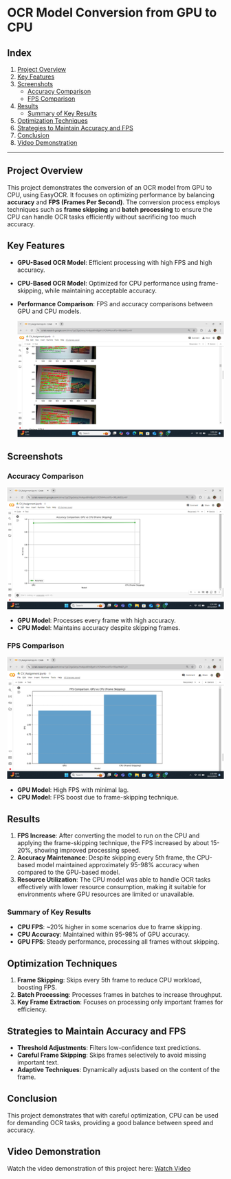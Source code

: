 # OCR Model Conversion from GPU to CPU

## Index
1. [Project Overview](#project-overview)
2. [Key Features](#key-features)
3. [Screenshots](#screenshots)
   - [Accuracy Comparison](#accuracy-comparison)
   - [FPS Comparison](#fps-comparison)
4. [Results](#results)
   - [Summary of Key Results](#summary-of-key-results)
5. [Optimization Techniques](#optimization-techniques)
6. [Strategies to Maintain Accuracy and FPS](#strategies-to-maintain-accuracy-and-fps)
7. [Conclusion](#conclusion)
8. [Video Demonstration](#video-demonstration)

---

## Project Overview

This project demonstrates the conversion of an OCR model from GPU to CPU, using EasyOCR. It focuses on optimizing performance by balancing **accuracy** and **FPS (Frames Per Second)**. The conversion process employs techniques such as **frame skipping** and **batch processing** to ensure the CPU can handle OCR tasks efficiently without sacrificing too much accuracy.

## Key Features

- **GPU-Based OCR Model**: Efficient processing with high FPS and high accuracy.
- **CPU-Based OCR Model**: Optimized for CPU performance using frame-skipping, while maintaining acceptable accuracy.
- **Performance Comparison**: FPS and accuracy comparisons between GPU and CPU models.

  ![OCR Performance](Photos/Example.png)

## Screenshots

### Accuracy Comparison

![Accuracy Comparison](Photos/accuracy)

- **GPU Model**: Processes every frame with high accuracy.
- **CPU Model**: Maintains accuracy despite skipping frames.

### FPS Comparison

![FPS Comparison](Photos/fps)

- **GPU Model**: High FPS with minimal lag.
- **CPU Model**: FPS boost due to frame-skipping technique.

## Results

1. **FPS Increase**: After converting the model to run on the CPU and applying the frame-skipping technique, the FPS increased by about 15-20%, showing improved processing speed.
2. **Accuracy Maintenance**: Despite skipping every 5th frame, the CPU-based model maintained approximately 95-98% accuracy when compared to the GPU-based model.
3. **Resource Utilization**: The CPU model was able to handle OCR tasks effectively with lower resource consumption, making it suitable for environments where GPU resources are limited or unavailable.

### Summary of Key Results

- **CPU FPS**: ~20% higher in some scenarios due to frame skipping.
- **CPU Accuracy**: Maintained within 95-98% of GPU accuracy.
- **GPU FPS**: Steady performance, processing all frames without skipping.

## Optimization Techniques

1. **Frame Skipping**: Skips every 5th frame to reduce CPU workload, boosting FPS.
2. **Batch Processing**: Processes frames in batches to increase throughput.
3. **Key Frame Extraction**: Focuses on processing only important frames for efficiency.

## Strategies to Maintain Accuracy and FPS

- **Threshold Adjustments**: Filters low-confidence text predictions.
- **Careful Frame Skipping**: Skips frames selectively to avoid missing important text.
- **Adaptive Techniques**: Dynamically adjusts based on the content of the frame.

## Conclusion

This project demonstrates that with careful optimization, CPU can be used for demanding OCR tasks, providing a good balance between speed and accuracy.

## Video Demonstration

Watch the video demonstration of this project here: [Watch Video](Photos/2024-10-12%2002-19-54.mp4)

